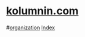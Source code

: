 # [kolumnin.com](https://github.com/kolumnin/kolumnin.com)
#[organization](https://github.com/kolumnin-com)
[Index](https://kolumnin.github.io/kolumnin.com)
